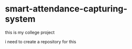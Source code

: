# smart-attendance-capturing-system

this is my college project

i need to create a repository for this
